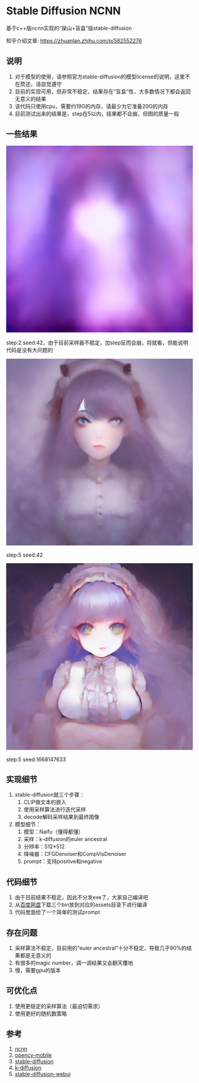 # Stable Diffusion NCNN

基于c++版ncnn实现的“屎山+盲盒”版stable-diffusion

知乎介绍文章: https://zhuanlan.zhihu.com/p/582552276

## 说明
1. 对于模型的使用，请参照官方stable-diffusion的模型license的说明，这里不在赘述，请自觉遵守
2. 目前的实现可用，但非常不稳定，结果存在“盲盒”性，大多数情况下都会返回无意义的结果
3. 该代码只使用cpu，需要约19G的内存，请最少为它准备20G的内存
4. 目前测试出来的结果是，step在5以内，结果都不会崩，但图的质量一般

## 一些结果
![image](./resources/result_2_42.png)

step:2 seed:42，由于目前采样器不稳定，加step反而会崩，将就看，但能说明代码是没有大问题的

![image](./resources/result_5_42.png)

step:5 seed:42

![image](./resources/result_5_1668147633.png)

step:5 seed:1668147633

## 实现细节
1. stable-diffusion就三个步骤：
    1. CLIP做文本的嵌入
    2. 使用采样算法进行迭代采样
    3. decode解码采样结果到最终图像
2. 模型细节：
    1. 模型：Naifu（懂得都懂）
    2. 采样：k-diffusion的euler ancestral
    3. 分辨率：512*512
    4. 降噪器：CFGDenoiser和CompVisDenoiser
    4. prompt：支持positive和negative

## 代码细节
1. 由于目前结果不稳定，因此不分发exe了，大家自己编译吧
2. 从[百度网盘](https://pan.baidu.com/s/1kO8HtTZRcyDbzA32ZzafSQ?pwd=6666)下载三个bin放到对应的assets目录下进行编译
3. 代码里面给了一个简单的测试prompt

## 存在问题
1. 采样算法不稳定，目前用的“euler ancestral”十分不稳定，导致几乎90%的结果都是无意义的
2. 有很多的magic number，调一调结果又会翻天覆地
3. 慢，需要gpu的版本

## 可优化点
1. 使用更稳定的采样算法（最迫切需求）
2. 使用更好的随机数策略

## 参考
1. [ncnn](https://github.com/Tencent/ncnn)
2. [opencv-mobile](https://github.com/nihui/opencv-mobile)
3. [stable-diffusion](https://github.com/CompVis/stable-diffusion)
4. [k-diffusion](https://github.com/crowsonkb/k-diffusion)
5. [stable-diffusion-webui](https://github.com/AUTOMATIC1111/stable-diffusion-webui)